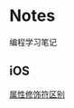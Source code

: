 # Notes

编程学习笔记

## iOS

[属性修饰符区别](https://github.com/yuximin/Notes/blob/master/iOS/%E5%9F%BA%E7%A1%80%E7%AF%87/%E5%B1%9E%E6%80%A7%E4%BF%AE%E9%A5%B0%E7%AC%A6.md)
